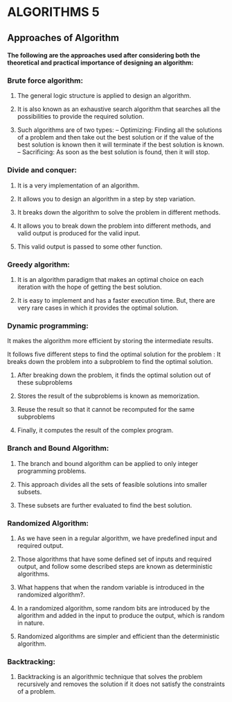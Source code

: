 # ALGORITHMS 5

## Approaches of Algorithm

#### The following are the approaches used after considering both the theoretical and practical importance of designing an algorithm:


### Brute force algorithm:

1. The general logic structure is applied to design an algorithm.

2. It is also known as an exhaustive search algorithm that searches all the possibilities to
provide the required solution.

3. Such algorithms are of two types:
    – Optimizing: Finding all the solutions of a problem and then take out the best solution or if the value of the best solution is known then it will terminate if the best solution is known.
    – Sacrificing: As soon as the best solution is found, then it will stop.


### Divide and conquer:

1. It is a very implementation of an algorithm.

2. It allows you to design an algorithm in a step by step variation.

3. It breaks down the algorithm to solve the problem in different methods.

4. It allows you to break down the problem into different methods, and valid output is
produced for the valid input.

5. This valid output is passed to some other function.


### Greedy algorithm:

1. It is an algorithm paradigm that makes an optimal choice on each iteration with the
hope of getting the best solution.

2. It is easy to implement and has a faster execution time. But, there are very rare cases in which it provides the optimal solution.


### Dynamic programming:

It makes the algorithm more efficient by storing the intermediate results.

It follows five different steps to find the optimal solution for the problem : It breaks down
the problem into a subproblem to find the optimal solution.

1. After breaking down the problem, it finds the optimal solution out of these
subproblems

2. Stores the result of the subproblems is known as memorization.

3. Reuse the result so that it cannot be recomputed for the same subproblems

4. Finally, it computes the result of the complex program.


### Branch and Bound Algorithm:

1. The branch and bound algorithm can be applied to only integer programming
problems.

2. This approach divides all the sets of feasible solutions into smaller subsets.

3. These subsets are further evaluated to find the best solution.


### Randomized Algorithm:

1. As we have seen in a regular algorithm, we have predefined input and required
output.

2. Those algorithms that have some defined set of inputs and required output, and
follow some described steps are known as deterministic algorithms.

3. What happens that when the random variable is introduced in the randomized
algorithm?.

4. In a randomized algorithm, some random bits are introduced by the algorithm and
added in the input to produce the output, which is random in nature.

5. Randomized algorithms are simpler and efficient than the deterministic algorithm.


### Backtracking:

1. Backtracking is an algorithmic technique that solves the problem recursively and removes the solution if it does not satisfy the constraints of a problem.
